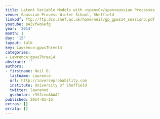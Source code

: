 ```yaml
---
title: Latent Variable Models with <span>G</span>aussian Processes
venue: Gaussian Process Winter School, Sheffield
linkpdf: ftp://ftp.dcs.shef.ac.uk/home/neil/gp_gpws14_session3.pdf
youtube: pAZxfwo6efg
year: '2014'
month: 1
day: '15'
layout: talk
key: Lawrence:gpwsThree14
categories:
- Lawrence:gpwsThree14
abstract: ''
authors:
- firstname: Neil D.
  lastname: Lawrence
  url: http://inverseprobability.com
  institute: University of Sheffield
  twitter: lawrennd
  gscholar: r3SJcvoAAAAJ
published: 2014-01-15
extras: []
errata: []
---
```

